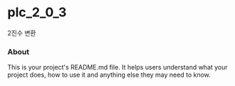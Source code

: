 plc_2_0_3
=========

2진수 변환

### About

This is your project's README.md file. It helps users understand what your
project does, how to use it and anything else they may need to know.
